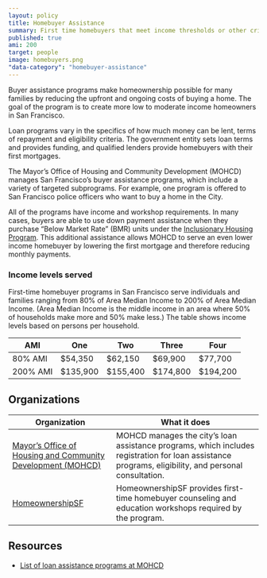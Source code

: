 ```yaml
---
layout: policy
title: Homebuyer Assistance
summary: First time homebuyers that meet income thresholds or other criteria can receive loan or down payment assistance and counseling for buying their first home.
published: true
ami: 200
target: people
image: homebuyers.png
"data-category": "homebuyer-assistance"
---
```


Buyer assistance programs make homeownership possible for many families by reducing  the upfront and ongoing costs of buying a home. The goal of the program is to create more low to moderate income homeowners in San Francisco.

Loan programs vary in the specifics of how much money can be lent, terms of repayment and eligibility criteria. The government entity sets loan terms and provides funding, and qualified lenders provide homebuyers with their first mortgages.

The Mayor’s Office of Housing and Community Development (MOHCD) manages San Francisco’s buyer assistance programs, which include a variety of targeted subprograms. For example, one program is offered to San Francisco police officers who want to buy a home in the City.

All of the programs have income and workshop requirements. In many cases, buyers are able to use down payment assistance when they purchase “Below Market Rate” (BMR) units under the [Inclusionary Housing Program](http://jasonlally.com/housing-policy-hub/policies/inclusionary-housing/). This additional assistance allows MOHCD to serve an even lower income homebuyer by lowering the first mortgage and therefore reducing monthly payments.

### Income levels served
First-time homebuyer programs in San Francisco serve individuals and families ranging from 80% of Area Median Income to 200% of Area Median Income. (Area Median Income is the middle income in an area where 50% of households make more and 50% make less.) The table shows income levels based on persons per household.

AMI | One | Two | Three | Four
----|-----|-----|-------|------
80% AMI | $54,350| $62,150| $69,900| $77,700
200% AMI| $135,900|$155,400|$174,800|$194,200

## Organizations
Organization | What it does
-------------|--------------
[Mayor’s Office of Housing and Community Development (MOHCD)](http://sf-moh.org/)	| MOHCD manages the city’s loan assistance programs, which includes registration for loan assistance programs, eligibility, and personal consultation.
[HomeownershipSF](http://www.homeownershipsf.org/) | HomeownershipSF provides first-time homebuyer counseling and education workshops required by the program.

## Resources
- [List of loan assistance programs at MOHCD](http://sf-moh.org/index.aspx?page=738)